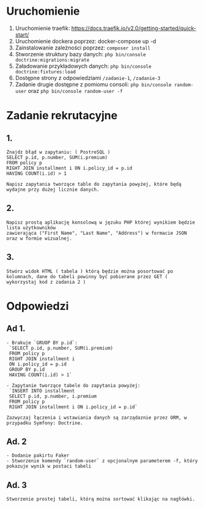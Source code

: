 # Uruchomienie

 1. Uruchomienie traefik: https://docs.traefik.io/v2.0/getting-started/quick-start/
 2. Uruchomienie dockera poprzez: docker-compose up -d
 3. Zainstalowanie zależności poprzez: `composer install`
 4. Stworzenie struktury bazy danych: `php bin/console doctrine:migrations:migrate`
 5. Załadowanie przykładowych danych: `php bin/console doctrine:fixtures:load`
 6. Dostępne strony z odpowiedziami `/zadanie-1`, `/zadanie-3`
 7. Zadanie drugie dostępne z pomiomu consoli: `php bin/console random-user` oraz `php bin/console random-user -f`

# Zadanie rekrutacyjne

## 1. 
    Znajdz błąd w zapytaniu: ( PostreSQL )
    SELECT p.id, p.number, SUM(i.premium)
    FROM policy p
    RIGHT JOIN installment i ON i.policy_id = p.id
    HAVING COUNT(i.id) > 1
    
    Napisz zapytania tworzące table do zapytania powyżej, które będą wydajne przy dużej licznie danych.
   
## 2. 
    Napisz prostą aplikację konsolową w jęzuku PHP której wynikiem będzie lista użytkowników 
    zawierająca ("First Name", "Last Name", "Address") w formacie JSON oraz w formie wizualnej. 
    
## 3.
    Stwórz widok HTML ( tabela ) którą będzie można posortować po kolumnach, dane do tabeli powinny być pobierane przez GET ( wykorzystaj kod z zadania 2 )

# Odpowiedzi

## Ad 1.

    - Brakuje `GRUOP BY p.id`:
     `SELECT p.id, p.number, SUM(i.premium) 
     FROM policy p 
     RIGHT JOIN installment i 
     ON i.policy_id = p.id 
     GROUP BY p.id
     HAVING COUNT(i.id) > 1`
     
    - Zapytanie tworzące tabele do zapytania powyżej:
     `INSERT INTO installment
     SELECT p.id, p.number, i.premium
     FROM policy p
     RIGHT JOIN installment i ON i.policy_id = p.id`

    Zazwyczaj łączenia i wstawiania danych są zarządaznie przez ORM, w przypadku Symfony: Doctrine.

## Ad. 2
    - Dodanie pakirtu Faker
    - Stworzenie komendy `random-user` z opcjonalnym parameterem -f, który pokazuje wynik w postaci tabeli
    
## Ad. 3
    Stworzenie prostej tabeli, którą można sortować klikając na nagłówki.